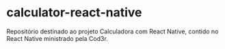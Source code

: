 # calculator-react-native
Repositório destinado ao projeto Calculadora com React Native, contido no React Native ministrado pela Cod3r.
